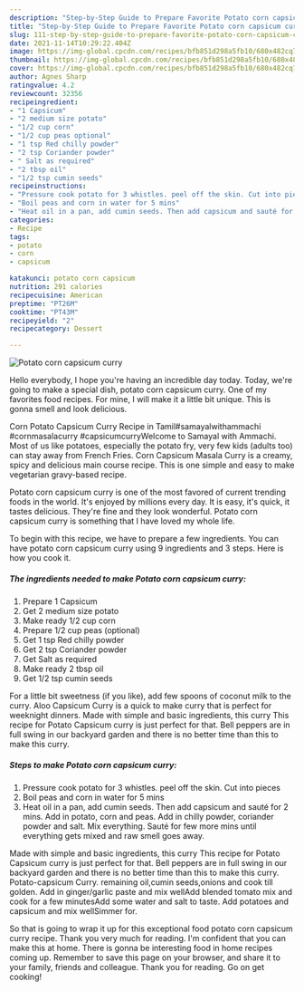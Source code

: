 ```yaml
---
description: "Step-by-Step Guide to Prepare Favorite Potato corn capsicum curry"
title: "Step-by-Step Guide to Prepare Favorite Potato corn capsicum curry"
slug: 111-step-by-step-guide-to-prepare-favorite-potato-corn-capsicum-curry
date: 2021-11-14T10:29:22.404Z
image: https://img-global.cpcdn.com/recipes/bfb851d298a5fb10/680x482cq70/potato-corn-capsicum-curry-recipe-main-photo.jpg
thumbnail: https://img-global.cpcdn.com/recipes/bfb851d298a5fb10/680x482cq70/potato-corn-capsicum-curry-recipe-main-photo.jpg
cover: https://img-global.cpcdn.com/recipes/bfb851d298a5fb10/680x482cq70/potato-corn-capsicum-curry-recipe-main-photo.jpg
author: Agnes Sharp
ratingvalue: 4.2
reviewcount: 32356
recipeingredient:
- "1 Capsicum"
- "2 medium size potato"
- "1/2 cup corn"
- "1/2 cup peas optional"
- "1 tsp Red chilly powder"
- "2 tsp Coriander powder"
- " Salt as required"
- "2 tbsp oil"
- "1/2 tsp cumin seeds"
recipeinstructions:
- "Pressure cook potato for 3 whistles. peel off the skin. Cut into pieces"
- "Boil peas and corn in water for 5 mins"
- "Heat oil in a pan, add cumin seeds. Then add capsicum and sauté for 2 mins. Add in potato, corn and peas. Add in chilly powder, coriander powder and salt. Mix everything. Sauté for few more mins until everything gets mixed and raw smell goes away."
categories:
- Recipe
tags:
- potato
- corn
- capsicum

katakunci: potato corn capsicum 
nutrition: 291 calories
recipecuisine: American
preptime: "PT26M"
cooktime: "PT43M"
recipeyield: "2"
recipecategory: Dessert

---
```



![Potato corn capsicum curry](https://img-global.cpcdn.com/recipes/bfb851d298a5fb10/680x482cq70/potato-corn-capsicum-curry-recipe-main-photo.jpg)

Hello everybody, I hope you're having an incredible day today. Today, we're going to make a special dish, potato corn capsicum curry. One of my favorites food recipes. For mine, I will make it a little bit unique. This is gonna smell and look delicious.

Corn Potato Capsicum Curry Recipe in Tamil#samayalwithammachi #cornmasalacurry #capsicumcurryWelcome to Samayal with Ammachi. Most of us like potatoes, especially the potato fry, very few kids (adults too) can stay away from French Fries. Corn Capsicum Masala Curry is a creamy, spicy and delicious main course recipe. This is one simple and easy to make vegetarian gravy-based recipe.

Potato corn capsicum curry is one of the most favored of current trending foods in the world. It's enjoyed by millions every day. It is easy, it's quick, it tastes delicious. They're fine and they look wonderful. Potato corn capsicum curry is something that I have loved my whole life.


To begin with this recipe, we have to prepare a few ingredients. You can have potato corn capsicum curry using 9 ingredients and 3 steps. Here is how you cook it.

<!--inarticleads1-->

##### The ingredients needed to make Potato corn capsicum curry:

1. Prepare 1 Capsicum
1. Get 2 medium size potato
1. Make ready 1/2 cup corn
1. Prepare 1/2 cup peas (optional)
1. Get 1 tsp Red chilly powder
1. Get 2 tsp Coriander powder
1. Get  Salt as required
1. Make ready 2 tbsp oil
1. Get 1/2 tsp cumin seeds


For a little bit sweetness (if you like), add few spoons of coconut milk to the curry. Aloo Capsicum Curry is a quick to make curry that is perfect for weeknight dinners. Made with simple and basic ingredients, this curry This recipe for Potato Capsicum curry is just perfect for that. Bell peppers are in full swing in our backyard garden and there is no better time than this to make this curry. 

<!--inarticleads2-->

##### Steps to make Potato corn capsicum curry:

1. Pressure cook potato for 3 whistles. peel off the skin. Cut into pieces
1. Boil peas and corn in water for 5 mins
1. Heat oil in a pan, add cumin seeds. Then add capsicum and sauté for 2 mins. Add in potato, corn and peas. Add in chilly powder, coriander powder and salt. Mix everything. Sauté for few more mins until everything gets mixed and raw smell goes away.


Made with simple and basic ingredients, this curry This recipe for Potato Capsicum curry is just perfect for that. Bell peppers are in full swing in our backyard garden and there is no better time than this to make this curry. Potato-capsicum Curry. remaining oil,cumin seeds,onions and cook till golden. Add in ginger/garlic paste and mix wellAdd blended tomato mix and cook for a few minutesAdd some water and salt to taste. Add potatoes and capsicum and mix wellSimmer for. 

So that is going to wrap it up for this exceptional food potato corn capsicum curry recipe. Thank you very much for reading. I'm confident that you can make this at home. There is gonna be interesting food in home recipes coming up. Remember to save this page on your browser, and share it to your family, friends and colleague. Thank you for reading. Go on get cooking!
